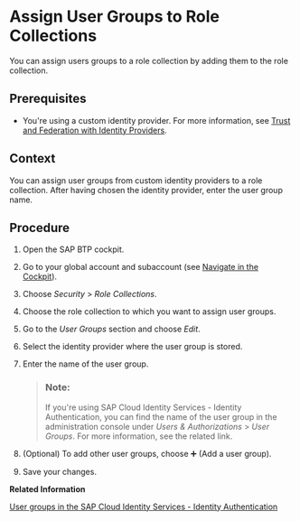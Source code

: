 <!-- loio9562d9d094784215afd424176a82abd9 -->

<link rel="stylesheet" type="text/css" href="../css/sap-icons.css"/>

# Assign User Groups to Role Collections

You can assign users groups to a role collection by adding them to the role collection.



<a name="loio9562d9d094784215afd424176a82abd9__prereq_ekv_31z_frb"/>

## Prerequisites

-   You're using a custom identity provider. For more information, see [Trust and Federation with Identity Providers](trust-and-federation-with-identity-providers-cb1bc8f.md).




## Context

You can assign user groups from custom identity providers to a role collection. After having chosen the identity provider, enter the user group name.



## Procedure

1.  Open the SAP BTP cockpit.

2.  Go to your global account and subaccount \(see [Navigate in the Cockpit](navigate-in-the-cockpit-0874895.md)\).

3.  Choose *Security* \> *Role Collections*.

4.  Choose the role collection to which you want to assign user groups.

5.  Go to the *User Groups* section and choose *Edit*.

6.  Select the identity provider where the user group is stored.

7.  Enter the name of the user group.

    > ### Note:  
    > If you're using SAP Cloud Identity Services - Identity Authentication, you can find the name of the user group in the administration console under *Users & Authorizations* \> *User Groups*. For more information, see the related link.

8.  \(Optional\) To add other user groups, choose :heavy_plus_sign: \(Add a user group\).

9.  Save your changes.


**Related Information**  


[User groups in the SAP Cloud Identity Services - Identity Authentication](https://help.sap.com/viewer/6d6d63354d1242d185ab4830fc04feb1/Cloud/en-US/ddd067c899f94e2f9006cc4dd417be80.html)

